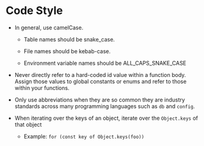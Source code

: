 # Code Style

* In general, use camelCase.

    * Table names should be snake_case.
    
    * File names should be kebab-case.
    
    * Environment variable names should be ALL_CAPS_SNAKE_CASE
* Never directly refer to a hard-coded id value within a function body.  Assign those values to global constants or enums and refer to those within your functions.
* Only use abbreviations when they are so common they are industry standards across many programming languages such as `db` and `config`.
* When iterating over the keys of an object, iterate over the  `Object.keys` of that object
    * Example: `for (const key of Object.keys(foo))`
